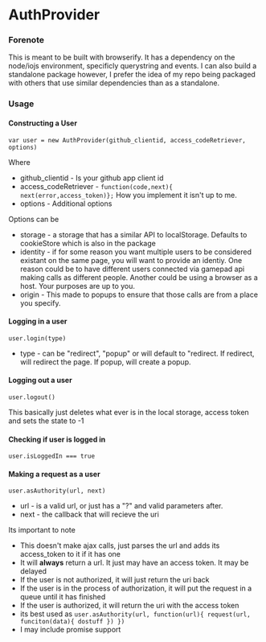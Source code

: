 # AuthProvider

### Forenote

This is meant to be built with browserify. It has a dependency on the node/iojs environment, specificly 
querystring and events. I can also build a standalone package however, I prefer the idea of my repo being packaged
with others that use similar dependencies than as a standalone.

### Usage

#### Constructing a User

`var user = new AuthProvider(github_clientid, access_codeRetriever, options)`

Where

* github_clientid - Is your github app client id
* access_codeRetriever - `function(code,next){ next(error,access_token)};` How you implement it isn't up to me.
* options - Additional options

Options can be

* storage - a storage that has a similar API to localStorage. Defaults to cookieStore which is also in the package
* identity - if for some reason you want multiple users to be considered existant on the same page, 
you will want to provide an identiy. One reason could be to have different users connected via gamepad api making
calls as different people. Another could be using a browser as a host. Your purposes are up to you.
* origin - This made to popups to ensure that those calls are from a place you specify.


#### Logging in a user

`user.login(type)`

* type - can be "redirect", "popup" or will default to "redirect.
If redirect, will redirect the page. If popup, will create a popup.

#### Logging out a user

`user.logout()`

This basically just deletes what ever is in the local storage, access token and sets the state to -1

#### Checking if user is logged in

`user.isLoggedIn === true`

#### Making a request as a user

`user.asAuthority(url, next)`

* url - is a valid url, or just has a "?" and valid parameters after.
* next - the callback that will recieve the uri

Its important to note

* This doesn't make ajax calls, just parses the url and adds its access_token to it if it has one
* It will **always** return a url. It just may have an access token. It may be delayed
* If the user is not authorized, it will just return the uri back
* If the user is in the process of authorization, it will put the request in a queue until it has finished
* If the user is authorized, it will return the uri with the access token
* its best used as `user.asAuthority(url, function(url){ request(url, funciton(data){ dostuff }) })`
* I may include promise support

